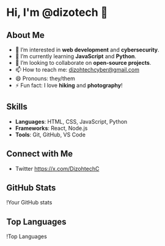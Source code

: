 # Hi, I'm @dizotech 👋

## About Me
- 👀 I’m interested in **web development** and **cybersecurity**.
- 🌱 I’m currently learning **JavaScript** and **Python**.
- 💞️ I’m looking to collaborate on **open-source projects**.
- 📫 How to reach me: dizohtechcyber@gmail.com
- 😄 Pronouns: they/them
- ⚡ Fun fact: I love **hiking** and **photography**!

## Skills
- **Languages**: HTML, CSS, JavaScript, Python
- **Frameworks**: React, Node.js
- **Tools**: Git, GitHub, VS Code

## Connect with Me
- Twitter  https://x.com/DizohtechC 

## GitHub Stats
!Your GitHub stats

## Top Languages
!Top Languages
